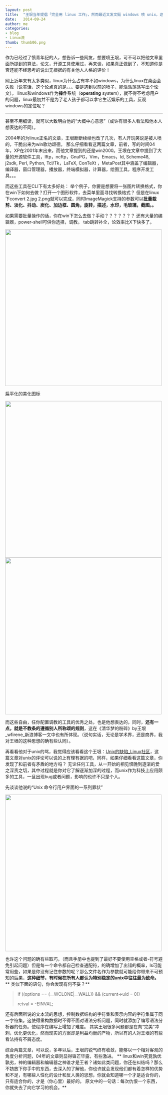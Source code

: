 ```yaml
---
layout: post
title:  "王垠当年提倡「完全用 linux 工作」，然而最近又发文挺 windows 喷 unix，这中间究竟经历了什么？ "
date:   2014-09-24
author: me
categories: 
- blog
- Linux流
thumb: thumb06.png
---
```


作为已经过了愤青年纪的人，想告诉一些网友，想要喷王垠，可不可以把他文章里面所提到的算法，论文，开源工具使用过，再来谈，如果真正做到了，不知道你是否还能不经思考的说出无根据的有关他人人格的评价！

<!--more-->


网上近年来有太多类似，linux为什么占有率不如windows，为什么linux在桌面会失败（说实话，这个论点真的是。。。要是遇到以前的喷子，能浩浩荡荡写出个论文）。
linux和windows作为**操作**系统（**operating** system），就不得不考虑用户的问题，linux最初并不是为了老人孩子都可以拿它生活娱乐的工具，反观windows的定位呢？


-----------------------------------------------------------------------------------------------------


甚至不用细读，就可以大致明白他的“大概中心意思”（或许有很多人看法和他本人想表达的不同）。

2004年的为linux正名的文章，王垠断断续续也改了几次，有人开玩笑说是被人喷的，干脆出来为win歌功颂德。
那么仔细看看这两篇文章，前者，写的时间04年，XP在2001年末出来，而他文章提到的还是win2000。王垠在文章中提到了大量的开源软件工具，lftp，ncftp，GnuPG，Vim，Emacs，ld, Scheme48, j2sdk, Perl, Python, Tcl/Tk，LaTeX, ConTeXt ，MetaPost其中涵盖了编辑器，编译器，窗口管理器，播放器，终端模拟器，计算器，绘图工具，程序开发工具。。。

而这些工具在CLI下有太多好处：
举个例子，你要是想要将一张图片转换格式，你在win下如何去做？打开一个图形软件，去菜单里面寻找转换格式？
但是在linux下convert 2.jpg 2.png就可以完成，同时ImageMagick支持的参数可以**批量裁剪、淡化、抖动、炭化、加边框、圆角，旋转，描述，水印，毛玻璃，截图。。**

如果需要批量操作的话，你在win下怎么去做？手动？？？？？？？
还有大量的编辑器，power-shell可供你选择，调教。
tab跳转补全，论效率比X下快多了。

<img src="http://pic3.zhimg.com/5c2dc4d8203871b38c519335b683b4c2_r.jpg" style="width:500px;height=248px">

扁平化的美化图标

<img src="http://pic4.zhimg.com/a104bb8b2c9388997bcb4913f36935a3_r.jpg" style="width:500px;height=248px">


<img src="http://pic4.zhimg.com/df2562e9fe80d06992418ae0488cb7f7_r.jpg" style="width:500px;height=248px">

而这些自由，任你配置调教的工具的优秀之处，也是他想表达的，同时，**还有一点，就是不教条的遵循别人所称颂的规则**，这在《清华梦的粉碎》by王垠_wfirene_新浪博客一文中也有所体现。（说句实话，无论是学术界，还是商界，我对王垠的这种思想的确有些认同）。


再看看他对于unix的骂，我觉得应该看看这个王垠：[Unix的缺陷_Linux社区](http://www.kuqin.com/linux/20120824/329555.html)，这篇文章对unix的评论可以说的上有理有据的吧，同样，如果仔细看看这篇文章，你发现了和前者有矛盾的地方吗？
无论任何工具，从一开始的相见恨晚到逐渐的爱之深责之切，其中过程就是你对它了解逐渐加深的过程，而unix作为科技上应用颇多的工具，一旦出现bug或者问题，影响的也许不只是个人。

先谈谈他说的“Unix 命令行用户界面的一系列罪状”

<img src="http://pic3.zhimg.com/d88f9d5539fc8023e1c912420d5eec76_r.jpg" style="width:500px;height=248px">

也许这个问题的确有些取巧，（而且手册中也提到了最好不要使用空格或者-符号避免引起问题）但是每一个命令都自己检查通配符，的确增加了出错的概率，ls可能常用些，如果是你没有记住参数的呢？那么文件名作为参数就可能给你带来不可预知的后果，**这种细节，有时候在所有人都认为特别稳定的unix中往往最为致命。**
**
类似下面的语句，你会发现有何不妥？**

> if ((options == (__WCLONE|__WALL)) && (current->uid = 0))
> 
>    retval = -EINVAL;



还有后面所说的文本流的思想，控制数据结构的字符集和表示内容的字符集属于同一字符集。这使得重构数据时不得不面对语法分析问题，同时就添加了编写语法分析器的任务。使程序在编写上增加了难度。
其实王垠很多问题都是在向“完美”冲刺，优化更优化，然而现实的方案却是利益均衡的产物，所以有的人对王垠的有些看法持有不屑态度。

综合两篇文章，可以说，多年以后，王垠的锐气终有收敛，能够以一个相对客观的角度分析问题，04年的文章则显得锋芒毕露，有些激进。
**
linux和win究竟孰优孰劣，神的编辑器和编辑器之神谁才是王者？诸如此类问题，你还在纠结吗？那么不妨放下你手中的东西，去深入的了解他，你也许就会发现他们都有着怎样的优势和不足，有哪些人性化的设计和反人类的思想，你就会知道哪一个才是适合你的，只有适合你的，才是（你心里）最好的。
原文中的一句话：每次仇恨一个东西，你就失去了向它学习的机会。**




